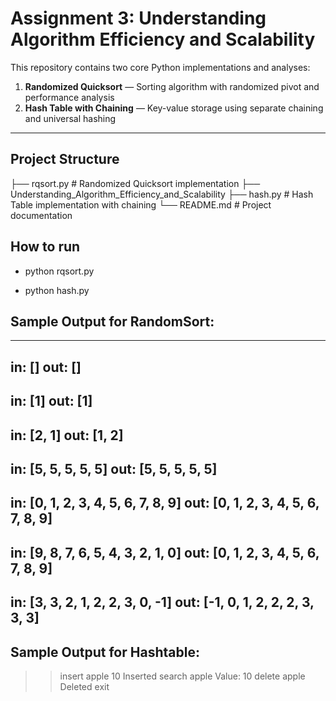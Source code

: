 # Assignment 3: Understanding Algorithm Efficiency and Scalability

This repository contains two core Python implementations and analyses:

1. **Randomized Quicksort** — Sorting algorithm with randomized pivot and performance analysis  
2. **Hash Table with Chaining** — Key-value storage using separate chaining and universal hashing  

---

## Project Structure
├── rqsort.py # Randomized Quicksort implementation
├── Understanding_Algorithm_Efficiency_and_Scalability
├── hash.py # Hash Table implementation with chaining
└── README.md # Project documentation

## How to run

- python rqsort.py

- python hash.py

## Sample Output for RandomSort:

----------------------------------------
in:  []
out: []
----------------------------------------
in:  [1]
out: [1]
----------------------------------------
in:  [2, 1]
out: [1, 2]
----------------------------------------
in:  [5, 5, 5, 5, 5]
out: [5, 5, 5, 5, 5]
----------------------------------------
in:  [0, 1, 2, 3, 4, 5, 6, 7, 8, 9]
out: [0, 1, 2, 3, 4, 5, 6, 7, 8, 9]
----------------------------------------
in:  [9, 8, 7, 6, 5, 4, 3, 2, 1, 0]
out: [0, 1, 2, 3, 4, 5, 6, 7, 8, 9]
----------------------------------------
in:  [3, 3, 2, 1, 2, 2, 3, 0, -1]
out: [-1, 0, 1, 2, 2, 2, 3, 3, 3]
----------------------------------------

## Sample Output for Hashtable:
>> insert apple 10
Inserted
>> search apple
Value: 10
>> delete apple
Deleted
>> exit
